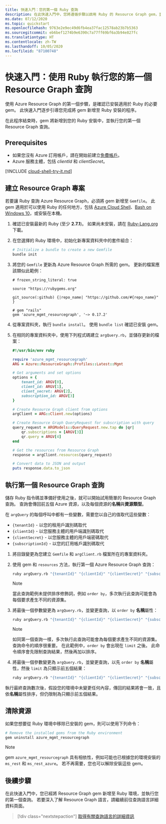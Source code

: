 ```yaml
---
title: 快速入門：您的第一個 Ruby 查詢
description: 在此快速入門中，您將遵循步驟以啟用 Ruby 的 Resource Graph gem，並執行第一個查詢。
ms.date: 07/12/2020
ms.topic: quickstart
ms.openlocfilehash: 9763e2e9ec49d6fb4ea37fac12578ab23b7b5363
ms.sourcegitcommit: eb6bef1274b9e6390c7a77ff69bf6a3b94e827fc
ms.translationtype: HT
ms.contentlocale: zh-TW
ms.lasthandoff: 10/05/2020
ms.locfileid: "87100748"
---
```

# <a name="quickstart-run-your-first-resource-graph-query-using-ruby"></a>快速入門：使用 Ruby 執行您的第一個 Resource Graph 查詢

使用 Azure Resource Graph 的第一個步驟，是確認已安裝適用於 Ruby 的必要 gem。 此快速入門逐步引導您完成將 gem 新增至 Ruby 安裝的程序。

在此程序結束時，gem 將新增到您的 Ruby 安裝中，並執行您的第一個 Resource Graph 查詢。

## <a name="prerequisites"></a>Prerequisites

- 如果您沒有 Azure 訂用帳戶，請在開始前建立[免費帳戶](https://azure.microsoft.com/free/)。
- Azure 服務主體，包括 _clientId_ 和 _clientSecret_。

[!INCLUDE [cloud-shell-try-it.md](../../../includes/cloud-shell-try-it.md)]

## <a name="create-the-resource-graph-project"></a>建立 Resource Graph 專案

若要讓 Ruby 查詢 Azure Resource Graph，必須將 gem 新增至 `Gemfile`。 此 gem 適用於可以使用 Ruby 的任何地方，包括 [Azure Cloud Shell](https://shell.azure.com)、[Bash on Windows 10](/windows/wsl/install-win10)，或安裝在本機。

1. 確認已安裝最新的 Ruby (至少 **2.7.1**)。 如果尚未安裝，請在 [Ruby-Lang.org](https://www.ruby-lang.org/en/downloads/) 下載。

1. 在您選擇的 Ruby 環境中，初始化新專案資料夾中的套件組合：

   ```bash
   # Initialize a bundle to create a new Gemfile
   bundle init
   ```

1. 將您的 `Gemfile` 更新為 Azure Resource Graph 所需的 gem。 更新的檔案應該類似此範例：

   ```file
   # frozen_string_literal: true

   source "https://rubygems.org"

   git_source(:github) {|repo_name| "https://github.com/#{repo_name}" }

   # gem "rails"
   gem 'azure_mgmt_resourcegraph', '~> 0.17.2'
   ```

1. 從專案資料夾，執行 `bundle install`。 使用 `bundle list` 確認已安裝 gem。

1. 在相同的專案資料夾中，使用下列程式碼建立 `argQuery.rb`，並儲存更新的檔案：

   ```ruby
   #!/usr/bin/env ruby

   require 'azure_mgmt_resourcegraph'
   ARG = Azure::ResourceGraph::Profiles::Latest::Mgmt

   # Get arguments and set options
   options = {
       tenant_id: ARGV[0],
       client_id: ARGV[1],
       client_secret: ARGV[2],
       subscription_id: ARGV[3]
   }

   # Create Resource Graph client from options
   argClient = ARG::Client.new(options)

   # Create Resource Graph QueryRequest for subscription with query
   query_request = ARGModels::QueryRequest.new.tap do |qr|
       qr.subscriptions = [ARGV[3]]
       qr.query = ARGV[4]
   end

   # Get the resources from Resource Graph
   response = argClient.resources(query_request)

   # Convert data to JSON and output
   puts response.data.to_json
   ```

## <a name="run-your-first-resource-graph-query"></a>執行第一個 Resource Graph 查詢

儲存 Ruby 指令碼並準備好使用之後，就可以開始試用簡單的 Resource Graph 查詢。 查詢會傳回前五個 Azure 資源，以及每個資源的**名稱**與**資源類型**。

在 `argQuery` 的每個呼叫中都有一些變數，需要您以自己的值取代這些變數：

- `{tenantId}` - 以您的租用戶識別碼取代
- `{clientId}` - 以您服務主體的用戶端識別碼取代
- `{clientSecret}` - 以您服務主體的用戶端密碼取代
- `{subscriptionId}` - 以您的訂用帳戶識別碼取代

1. 將目錄變更為您建立 `Gemfile` 和 `argClient.rb` 檔案所在的專案資料夾。

1. 使用 gem 和 `resources` 方法，執行第一個 Azure Resource Graph 查詢：

   ```bash
   ruby argQuery.rb "{tenantId}" "{clientId}" "{clientSecret}" "{subscriptionId}" "Resources | project name, type | limit 5"
   ```

   > [!NOTE]
   > 當此查詢範例未提供排序修飾詞，例如 `order by`，多次執行此查詢可能會為每個要求產生不同的資源集。

1. 將最後一個參數變更為 `argQuery.rb`，並變更查詢，以 `order by` **名稱**屬性：

   ```bash
   ruby argQuery.rb "{tenantId}" "{clientId}" "{clientSecret}" "{subscriptionId}" "Resources | project name, type | limit 5 | order by name asc"
   ```

   > [!NOTE]
   > 如同第一個查詢一樣，多次執行此查詢可能會為每個要求產生不同的資源集。 查詢命令的順序很重要。 在此範例中，`order by` 會出現在 `limit` 之後。 此命令順序會先限制查詢結果，然後再加以排序。

1. 將最後一個參數變更為 `argQuery.rb`，並變更查詢，以先 `order by` **名稱**屬性，然後 `limit` 為只顯示前五個結果：

   ```bash
   ruby argQuery.rb "{tenantId}" "{clientId}" "{clientSecret}" "{subscriptionId}" "Resources | project name, type | order by name asc | limit 5"
   ```

執行最終查詢數次後，假設您的環境中未變更任何內容，傳回的結果將會一致，且依**名稱**屬性排序，但仍限制為只顯示前五個結果。

## <a name="clean-up-resources"></a>清除資源

如果您想要從 Ruby 環境中移除已安裝的 gem，則可以使用下列命令：

```bash
# Remove the installed gems from the Ruby environment
gem uninstall azure_mgmt_resourcegraph
```

> [!NOTE]
> gem `azure_mgmt_resourcegraph` 具有相依性，例如可能也已根據您的環境安裝的 `ms_rest` 和 `ms_rest_azure`。 若不再需要，您也可以解除安裝這些 gem。

## <a name="next-steps"></a>後續步驟

在此快速入門中，您已經將 Resource Graph gem 新增至 Ruby 環境，並執行您的第一個查詢。 若要深入了解 Resource Graph 語言，請繼續前往查詢語言詳細資料頁面。

> [!div class="nextstepaction"]
> [取得有關查詢語言的詳細資訊](./concepts/query-language.md)
